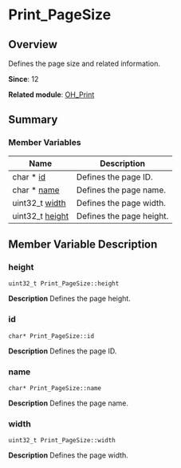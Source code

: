 # Print_PageSize


## Overview

Defines the page size and related information.

**Since**: 12

**Related module**: [OH_Print](_o_h___print.md)


## Summary


### Member Variables

| Name| Description| 
| -------- | -------- |
| char \* [id](#id) | Defines the page ID. | 
| char \* [name](#name) | Defines the page name. | 
| uint32_t [width](#width) | Defines the page width. | 
| uint32_t [height](#height) | Defines the page height. | 


## Member Variable Description


### height

```
uint32_t Print_PageSize::height
```
**Description**
Defines the page height.


### id

```
char* Print_PageSize::id
```
**Description**
Defines the page ID.


### name

```
char* Print_PageSize::name
```
**Description**
Defines the page name.


### width

```
uint32_t Print_PageSize::width
```
**Description**
Defines the page width.
